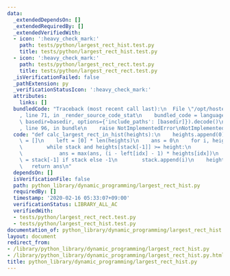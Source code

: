 ```yaml
---
data:
  _extendedDependsOn: []
  _extendedRequiredBy: []
  _extendedVerifiedWith:
  - icon: ':heavy_check_mark:'
    path: tests/python/largest_rect_hist.test.py
    title: tests/python/largest_rect_hist.test.py
  - icon: ':heavy_check_mark:'
    path: tests/python/largest_rect_rect.test.py
    title: tests/python/largest_rect_rect.test.py
  _isVerificationFailed: false
  _pathExtension: py
  _verificationStatusIcon: ':heavy_check_mark:'
  attributes:
    links: []
  bundledCode: "Traceback (most recent call last):\n  File \"/opt/hostedtoolcache/Python/3.9.1/x64/lib/python3.9/site-packages/onlinejudge_verify/documentation/build.py\"\
    , line 71, in _render_source_code_stat\n    bundled_code = language.bundle(stat.path,\
    \ basedir=basedir, options={'include_paths': [basedir]}).decode()\n  File \"/opt/hostedtoolcache/Python/3.9.1/x64/lib/python3.9/site-packages/onlinejudge_verify/languages/python.py\"\
    , line 96, in bundle\n    raise NotImplementedError\nNotImplementedError\n"
  code: "def calc_largest_rect_in_hist(heights):\n    heights.append(0)\n    stack\
    \ = []\n    left = [0] * len(heights)\n    ans = 0\n    for i, height in enumerate(heights):\n\
    \        while stack and heights[stack[-1]] >= height:\n            idx = stack.pop()\n\
    \            ans = max(ans, (i - left[idx] - 1) * heights[idx])\n        left[i]\
    \ = stack[-1] if stack else -1\n        stack.append(i)\n    heights.pop()\n \
    \   return ans\n"
  dependsOn: []
  isVerificationFile: false
  path: python_library/dynamic_programming/largest_rect_hist.py
  requiredBy: []
  timestamp: '2020-02-16 05:33:07+09:00'
  verificationStatus: LIBRARY_ALL_AC
  verifiedWith:
  - tests/python/largest_rect_rect.test.py
  - tests/python/largest_rect_hist.test.py
documentation_of: python_library/dynamic_programming/largest_rect_hist.py
layout: document
redirect_from:
- /library/python_library/dynamic_programming/largest_rect_hist.py
- /library/python_library/dynamic_programming/largest_rect_hist.py.html
title: python_library/dynamic_programming/largest_rect_hist.py
---
```

